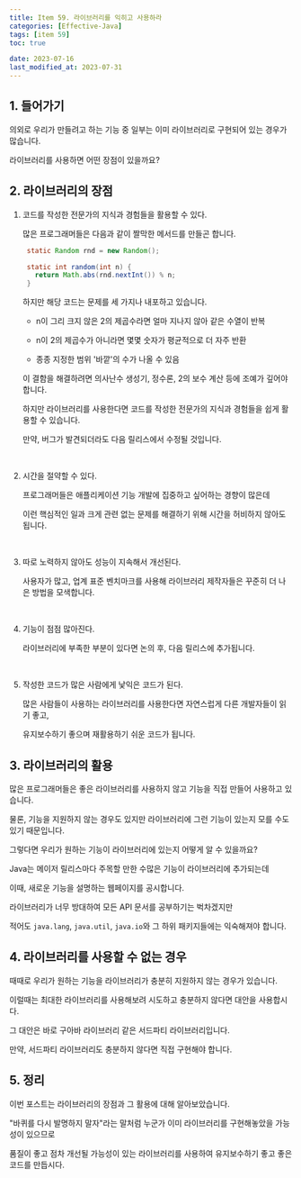 ```yaml
---
title: Item 59. 라이브러리를 익히고 사용하라
categories: [Effective-Java]
tags: [item 59]
toc: true

date: 2023-07-16
last_modified_at: 2023-07-31
---
```


## 1. 들어가기

의외로 우리가 만들려고 하는 기능 중 일부는 이미 라이브러리로 구현되어 있는 경우가 많습니다.

라이브러리를 사용하면 어떤 장점이 있을까요?

## 2. 라이브러리의 장점

1. 코드를 작성한 전문가의 지식과 경험들을 활용할 수 있다.

   많은 프로그래머들은 다음과 같이 짤막한 메서드를 만들곤 합니다.

   ```java
    static Random rnd = new Random();

    static int random(int n) {
      return Math.abs(rnd.nextInt()) % n;
    }
   ```

   하지만 해당 코드는 문제를 세 가지나 내포하고 있습니다.

   * n이 그리 크지 않은 2의 제곱수라면 얼마 지나지 않아 같은 수열이 반복

   * n이 2의 제곱수가 아니라면 몇몇 숫자가 평균적으로 더 자주 반환

   * 종종 지정한 범위 '바깥'의 수가 나올 수 있음

   이 결함을 해결하려면 의사난수 생성기, 정수론, 2의 보수 계산 등에 조예가 깊어야 합니다.

   하지만 라이브러리를 사용한다면 코드를 작성한 전문가의 지식과 경험들을 쉽게 활용할 수 있습니다.

   만약, 버그가 발견되더라도 다음 릴리스에서 수정될 것입니다.

   <br>

2. 시간을 절약할 수 있다.

   프로그래머들은 애플리케이션 기능 개발에 집중하고 싶어하는 경향이 많은데

   이런 핵심적인 일과 크게 관련 없는 문제를 해결하기 위해 시간을 허비하지 않아도 됩니다.

   <br>

3. 따로 노력하지 않아도 성능이 지속해서 개선된다.

   사용자가 많고, 업계 표준 벤치마크를 사용해 라이브러리 제작자들은 꾸준히 더 나은 방법을 모색합니다.

   <br>

4. 기능이 점점 많아진다.

   라이브러리에 부족한 부분이 있다면 논의 후, 다음 릴리스에 추가됩니다.

   <br>

5. 작성한 코드가 많은 사람에게 낯익은 코드가 된다.

   많은 사람들이 사용하는 라이브러리를 사용한다면 자연스럽게 다른 개발자들이 읽기 좋고,

   유지보수하기 좋으며 재활용하기 쉬운 코드가 됩니다.

## 3. 라이브러리의 활용

많은 프로그래머들은 좋은 라이브러리를 사용하지 않고 기능을 직접 만들어 사용하고 있습니다.

물론, 기능을 지원하지 않는 경우도 있지만 라이브러리에 그런 기능이 있는지 모를 수도 있기 때문입니다.

그렇다면 우리가 원하는 기능이 라이브러리에 있는지 어떻게 알 수 있을까요?

Java는 메이저 릴리스마다 주목할 만한 수많은 기능이 라이브러리에 추가되는데

이때, 새로운 기능을 설명하는 웹페이지를 공시합니다.

라이브러리가 너무 방대하여 모든 API 문서를 공부하기는 벅차겠지만

적어도 `java.lang`, `java.util`, `java.io`와 그 하위 패키지들에는 익숙해져야 합니다.

## 4. 라이브러리를 사용할 수 없는 경우

때때로 우리가 원하는 기능을 라이브러리가 충분히 지원하지 않는 경우가 있습니다.

이럴때는 최대한 라이브러리를 사용해보려 시도하고 충분하지 않다면 대안을 사용합시다.

그 대안은 바로 구아바 라이브러리 같은 서드파티 라이브러리입니다.

만약, 서드파티 라이브러리도 충분하지 않다면 직접 구현해야 합니다.

## 5. 정리

이번 포스트는 라이브러리의 장점과 그 활용에 대해 알아보았습니다.

"바퀴를 다시 발명하지 말자"라는 말처럼 누군가 이미 라이브러리를 구현해놓았을 가능성이 있으므로

품질이 좋고 점차 개선될 가능성이 있는 라이브러리를 사용하여 유지보수하기 좋고 좋은 코드를 만듭시다.
